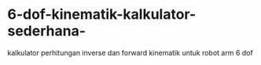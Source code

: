 # 6-dof-kinematik-kalkulator-sederhana-
kalkulator perhitungan inverse dan forward kinematik untuk robot arm 6 dof 
